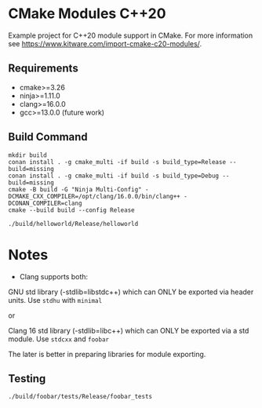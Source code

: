 # CMake Modules C++20

Example project for C++20 module support in CMake. For more information see https://www.kitware.com/import-cmake-c20-modules/.

## Requirements

* cmake>=3.26
* ninja>=1.11.0
* clang>=16.0.0
* gcc>=13.0.0 (future work)

## Build Command
```
mkdir build
conan install . -g cmake_multi -if build -s build_type=Release --build=missing
conan install . -g cmake_multi -if build -s build_type=Debug --build=missing
cmake -B build -G "Ninja Multi-Config" -DCMAKE_CXX_COMPILER=/opt/clang/16.0.0/bin/clang++ -DCONAN_COMPILER=clang
cmake --build build --config Release

./build/helloworld/Release/helloworld
```

# Notes

* Clang supports both:

GNU std library (-stdlib=libstdc++) which
can ONLY be exported via header units. Use
`stdhu` with `minimal`

or 

Clang 16 std library (-stdlib=libc++) which
can ONLY be exported via a std module. Use
`stdcxx` and `foobar`

The later is better in preparing libraries for
module exporting.



## Testing
```
./build/foobar/tests/Release/foobar_tests
```
